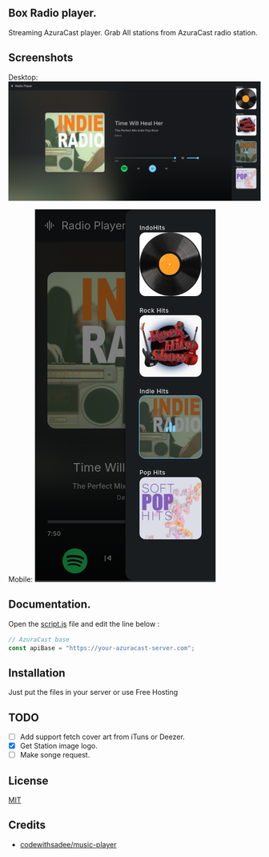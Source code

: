 ## Box Radio player.

Streaming AzuraCast player. Grab All stations from AzuraCast radio station.

## Screenshots
Desktop:
![Demo Screenshots](https://raw.githubusercontent.com/PeWe79/box-azuracast-player/main/static/images/thumbs.png)

Mobile:
![Demo Screenshots](https://raw.githubusercontent.com/PeWe79/box-azuracast-player/main/static/images/thumbs_mb.png)


## Documentation.

Open the [script.js](https://github.com/PeWe79/box-azuracast-player/blob/main/static/js/script.js) file and edit the line below :

```javascript
// AzuraCast base
const apiBase = "https://your-azuracast-server.com";

```

## Installation
Just put the files in your server or use Free Hosting

## TODO
- [ ] Add support fetch cover art from iTuns or Deezer.
- [x] Get Station image logo.
- [ ] Make songe request.

## License

[MIT](https://github.com/codewithsadee/music-player?tab=MIT-1-ov-file)

## Credits
* [codewithsadee/music-player](https://github.com/codewithsadee/music-player)